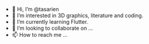 - 👋 Hi, I’m @tasarien
- 👀 I’m interested in 3D graphics, literature and coding.
- 🌱 I’m currently learning Flutter.
- 💞️ I’m looking to collaborate on ...
- 📫 How to reach me ...

<!---
tasarien/tasarien is a ✨ special ✨ repository because its `README.md` (this file) appears on your GitHub profile.
You can click the Preview link to take a look at your changes.
--->
